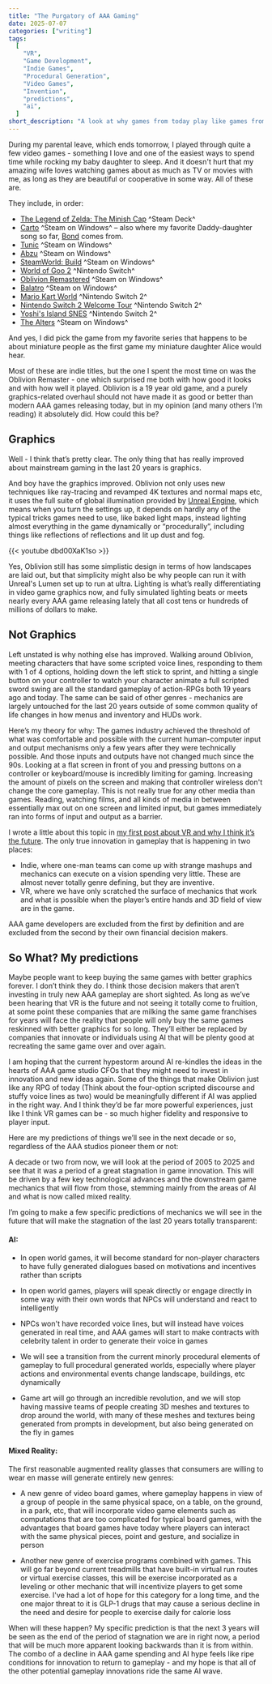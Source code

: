 ```yaml
---
title: "The Purgatory of AAA Gaming"
date: 2025-07-07
categories: ["writing"]
tags:
  [
    "VR",
    "Game Development",
    "Indie Games",
    "Procedural Generation",
    "Video Games",
    "Invention",
    "predictions",
    "ai",
  ]
short_description: "A look at why games from today play like games from 20 years ago"
---
```


During my parental leave, which ends tomorrow, I played through quite a few video games - something I love and one of the easiest ways to spend time while rocking my baby daughter to sleep. And it doesn't hurt that my amazing wife loves watching games about as much as TV or movies with me, as long as they are beautiful or cooperative in some way. All of these are.

They include, in order:

<!--more-->

- [The Legend of Zelda: The Minish Cap](https://en.wikipedia.org/wiki/The_Legend_of_Zelda:_The_Minish_Cap) ^Steam Deck^
- [Carto](https://store.steampowered.com/app/1172450/Carto/) ^Steam on Windows^ – also where my favorite Daddy-daughter song so far, [Bond](https://open.spotify.com/track/669Y0Jq6EBlsvToJ6AeUNz?si=1b321f505f4e4f8c) comes from.
- [Tunic](https://store.steampowered.com/app/553420/TUNIC/) ^Steam on Windows^
- [Abzu](https://store.steampowered.com/app/384190/ABZU/) ^Steam on Windows^
- [SteamWorld: Build](https://store.steampowered.com/app/2134770/SteamWorld_Build/) ^Steam on Windows^
- [World of Goo 2](https://www.nintendo.com/us/store/products/world-of-goo-2-switch/) ^Nintendo Switch^
- [Oblivion Remastered](https://store.steampowered.com/app/2623190/The_Elder_Scrolls_IV_Oblivion_Remastered/) ^Steam on Windows^
- [Balatro](https://store.steampowered.com/app/2379780/Balatro/) ^Steam on Windows^
- [Mario Kart World](https://www.nintendo.com/us/store/products/mario-kart-world-switch-2/) ^Nintendo Switch 2^
- [Nintendo Switch 2 Welcome Tour](https://www.nintendo.com/us/store/products/nintendo-switch-2-welcome-tour-switch-2/) ^Nintendo Switch 2^
- [Yoshi's Island SNES](https://en.wikipedia.org/wiki/Yoshi%27s_Island) ^Nintendo Switch 2^
- [The Alters](https://store.steampowered.com/app/1601570/The_Alters/) ^Steam on Windows^

And yes, I did pick the game from my favorite series that happens to be about miniature people as the first game my miniature daughter Alice would hear.

Most of these are indie titles, but the one I spent the most time on was the Oblivion Remaster - one which surprised me both with how good it looks and with how well it played. Oblivion is a 19 year old game, and a purely graphics-related overhaul should not have made it as good or better than modern AAA games releasing today, but in my opinion (and many others I’m reading) it absolutely did. How could this be?

## Graphics

Well - I think that’s pretty clear. The only thing that has really improved about mainstream gaming in the last 20 years is graphics.

And boy have the graphics improved. Oblivion not only uses new techniques like ray-tracing and revamped 4K textures and normal maps etc, it uses the full suite of global illumination provided by [Unreal Engine](https://dev.epicgames.com/documentation/en-us/unreal-engine/lumen-global-illumination-and-reflections-in-unreal-engine), which means when you turn the settings up, it depends on hardly any of the typical tricks games need to use, like baked light maps, instead lighting almost everything in the game dynamically or “procedurally”, including things like reflections of reflections and lit up dust and fog.

{{< youtube dbd00XaK1so >}}

Yes, Oblivion still has some simplistic design in terms of how landscapes are laid out, but that simplicity might also be why people can run it with Unreal's Lumen set up to run at ultra. Lighting is what’s really differentiating in video game graphics now, and fully simulated lighting beats or meets nearly every AAA game releasing lately that all cost tens or hundreds of millions of dollars to make.

## Not Graphics

Left unstated is why nothing else has improved. Walking around Oblivion, meeting characters that have some scripted voice lines, responding to them with 1 of 4 options, holding down the left stick to sprint, and hitting a single button on your controller to watch your character animate a full scripted sword swing are all the standard gameplay of action-RPGs both 19 years ago and today. The same can be said of other genres - mechanics are largely untouched for the last 20 years outside of some common quality of life changes in how menus and inventory and HUDs work.

Here’s my theory for why: The games industry achieved the threshold of what was comfortable and possible with the current human-computer input and output mechanisms only a few years after they were technically possible. And those inputs and outputs have not changed much since the 90s. Looking at a flat screen in front of you and pressing buttons on a controller or keyboard/mouse is incredibly limiting for gaming. Increasing the amount of pixels on the screen and making that controller wireless don't change the core gameplay. This is not really true for any other media than games. Reading, watching films, and all kinds of media in between essentially max out on one screen and limited input, but games immediately ran into forms of input and output as a barrier.

I wrote a little about this topic in [my first post about VR and why I think it’s the future](/social-media-is-antisocial). The only true innovation in gameplay that is happening in two places:

- Indie, where one-man teams can come up with strange mashups and mechanics can execute on a vision spending very little. These are almost never totally genre defining, but they are inventive.
- VR, where we have only scratched the surface of mechanics that work and what is possible when the player’s entire hands and 3D field of view are in the game.

AAA game developers are excluded from the first by definition and are excluded from the second by their own financial decision makers.

## So What? My predictions

Maybe people want to keep buying the same games with better graphics forever. I don’t think they do. I think those decision makers that aren’t investing in truly new AAA gameplay are short sighted. As long as we’ve been hearing that VR is the future and not seeing it totally come to fruition, at some point these companies that are milking the same game franchises for years will face the reality that people will only buy the same games reskinned with better graphics for so long. They’ll either be replaced by companies that innovate or individuals using AI that will be plenty good at recreating the same game over and over again.

I am hoping that the current hypestorm around AI re-kindles the ideas in the hearts of AAA game studio CFOs that they might need to invest in innovation and new ideas again. Some of the things that make Oblivion just like any RPG of today (Think about the four-option scripted discourse and stuffy voice lines as two) would be meaningfully different if AI was applied in the right way. And I think they’d be far more powerful experiences, just like I think VR games can be - so much higher fidelity and responsive to player input.

Here are my predictions of things we’ll see in the next decade or so, regardless of the AAA studios pioneer them or not:

A decade or two from now, we will look at the period of 2005 to 2025 and see that it was a period of a great stagnation in game innovation. This will be driven by a few key technological advances and the downstream game mechanics that will flow from those, stemming mainly from the areas of AI and what is now called mixed reality.

I’m going to make a few specific predictions of mechanics we will see in the future that will make the stagnation of the last 20 years totally transparent:

#### AI:

- In open world games, it will become standard for non-player characters to have fully generated dialogues based on motivations and incentives rather than scripts

- In open world games, players will speak directly or engage directly in some way with their own words that NPCs will understand and react to intelligently

- NPCs won't have recorded voice lines, but will instead have voices generated in real time, and AAA games will start to make contracts with celebrity talent in order to generate their voice in games

- We will see a transition from the current minorly procedural elements of gameplay to full procedural generated worlds, especially where player actions and environmental events change landscape, buildings, etc dynamically

- Game art will go through an incredible revolution, and we will stop having massive teams of people creating 3D meshes and textures to drop around the world, with many of these meshes and textures being generated from prompts in development, but also being generated on the fly in games

#### Mixed Reality:

The first reasonable augmented reality glasses that consumers are willing to wear en masse will generate entirely new genres:

- A new genre of video board games, where gameplay happens in view of a group of people in the same physical space, on a table, on the ground, in a park, etc, that will incorporate video game elements such as computations that are too complicated for typical board games, with the advantages that board games have today where players can interact with the same physical pieces, point and gesture, and socialize in person

- Another new genre of exercise programs combined with games. This will go far beyond current treadmills that have built-in virtual run routes or virtual exercise classes, this will be exercise incorporated as a leveling or other mechanic that will incentivize players to get some exercise. I've had a lot of hope for this category for a long time, and the one major threat to it is GLP-1 drugs that may cause a serious decline in the need and desire for people to exercise daily for calorie loss

When will these happen? My specific prediction is that the next 3 years will be seen as the end of the period of stagnation we are in right now, a period that will be much more apparent looking backwards than it is from within. The combo of a decline in AAA game spending and AI hype feels like ripe conditions for innovation to return to gameplay - and my hope is that all of the other potential gameplay innovations ride the same AI wave.
